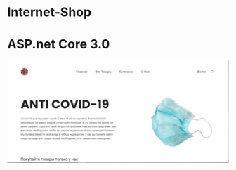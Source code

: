  # Internet-Shop
 # ASP.net Core 3.0
 ![Alt-текст](MyFirstSite/wwwroot/screenshots/kE0JO-41EVY.jpg "Home page")
